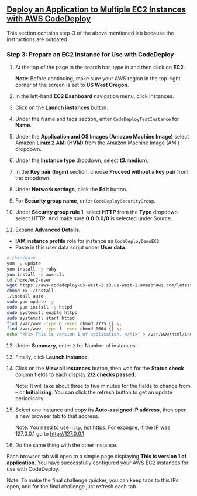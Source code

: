 ## [Deploy an Application to Multiple EC2 Instances with AWS CodeDeploy](https://app.pluralsight.com/labs/detail/239d6cfb-ed92-4c18-8f7d-252979d96a36/toc)

This section contains step-3 of the above mentioned lab because the instructions are outdated.

### Step 3: Prepare an EC2 Instance for Use with CodeDeploy

1. At the top of the page in the search bar, type in and then click on **EC2**.

    **Note**: Before continuing, make sure your AWS region in the top-right corner of the screen is set to **US West Oregon**.

2. In the left-hand **EC2 Dashboard** navigation menu, click Instances.

3. Click on the **Launch instances** button.

4. Under the Name and tags section, enter `CodeDeployTestInstance` for **Name**.

5. Under the **Application and OS Images (Amazon Machine Image)** select Amazon **Linux 2 AMI (HVM)** from the Amazon Machine Image (AMI) dropdown.

6. Under the **Instance type** dropdown, select **t3.medium**.

7. In the **Key pair (login)** section, choose **Proceed without a key pair** from the dropdown.

8. Under **Network settings**, click the **Edit** button.

9. For **Security group name**, enter `CodeDeploySecurityGroup`.

10. Under **Security group rule 1**, select **HTTP** from the **Type** dropdown select **HTTP**. And make sure **0.0.0.0/0** is selected under Source.

11. Expand **Advanced Details**.

  - **IAM instance profile** role for instance as `CodeDeployDemoEC2`
  -  Paste in this user data script under **User data**.

  ```sh
  #!/bin/bash
  yum -y update
  yum install -y ruby
  yum install -y aws-cli
  cd /home/ec2-user
  wget https://aws-codedeploy-us-west-2.s3.us-west-2.amazonaws.com/latest/install
  chmod +x ./install
  ./install auto
  sudo yum update -y
  sudo yum install -y httpd
  sudo systemctl enable httpd
  sudo systemctl start httpd
  find /var/www -type d -exec chmod 2775 {} \;
  find /var/www -type f -exec chmod 0664 {} \;
  echo "<h1> This is version 1 of application. </h1>" > /var/www/html/index.html
  ```

12. Under **Summary**, enter `2` for Number of instances.

13. Finally, click **Launch Instance**.

14. Click on the **View all instances** button, then wait for the **Status check** column fields to each display **2/2 checks passed**.

    Note: It will take about three to five minutes for the fields to change from – or **Initializing**. You can click the refresh button to get an update periodically.

15. Select one instance and copy its **Auto-assigned IP address**, then open a new browser tab to that address.

    Note: You need to use `http`, not https. For example, if the IP was 127.0.0.1 go to http://127.0.0.1

16. Do the same thing with the other instance.

Each browser tab will open to a simple page displaying **This is version 1 of application**. You have successfully configured your AWS EC2 instances for use with CodeDeploy.

Note: To make the final challenge quicker, you can keep tabs to this IPs open, and for the final challenge just refresh each tab.

